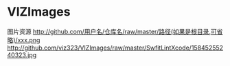 # VIZImages
图片资源
http://github.com/用户名/仓库名/raw/master/路径(如果是根目录,可省略)/xxx.png
http://github.com/viz323/VIZImages/raw/master/SwfitLintXcode/15845255240323.jpg
